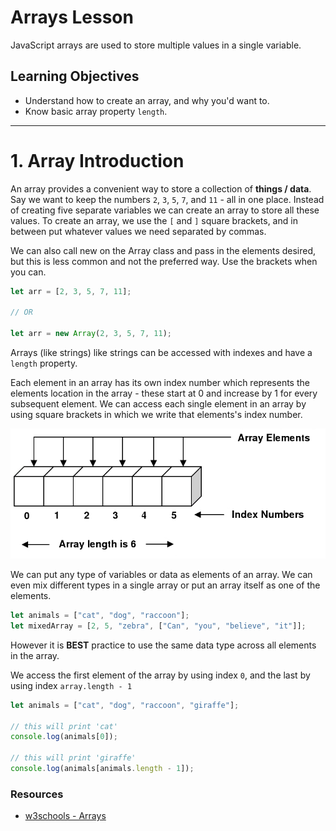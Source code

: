 # Arrays Lesson

JavaScript arrays are used to store multiple values in a single variable.

## Learning Objectives

- Understand how to create an array, and why you'd want to.
- Know basic array property `length`.

---

# 1. Array Introduction

An array provides a convenient way to store a collection of **things / data**. Say we want to keep the numbers `2`, `3`, `5`, `7`, and `11` - all in one place.
Instead of creating five separate variables we can create an array to store all these values.
To create an array, we use the `[` and `]` square brackets, and in between put whatever values we need separated by commas.

We can also call new on the Array class and pass in the elements desired, but this is less common and not the preferred way. Use the brackets when you can.

```js
let arr = [2, 3, 5, 7, 11];

// OR

let arr = new Array(2, 3, 5, 7, 11);
```

Arrays (like strings) like strings can be accessed with indexes and have a `length` property.

Each element in an array has its own index number which represents the elements location in the array - these start at 0 and increase by 1 for every subsequent element. We can access each single element in an array by using square brackets in which we write that elements's index number.

![array](../assets/array_elements.jpg)

We can put any type of variables or data as elements of an array. We can even mix different types in a single array or put an array itself as one
of the elements.

```js
let animals = ["cat", "dog", "raccoon"];
let mixedArray = [2, 5, "zebra", ["Can", "you", "believe", "it"]];
```

However it is **BEST** practice to use the same data type across all elements in the array.

We access the first element of the array by using index `0`, and the last by using index `array.length - 1`

```js
let animals = ["cat", "dog", "raccoon", "giraffe"];

// this will print 'cat'
console.log(animals[0]);

// this will print 'giraffe'
console.log(animals[animals.length - 1]);
```

### Resources

- [w3schools - Arrays](https://www.w3schools.com/jsref/jsref_obj_array.asp)
